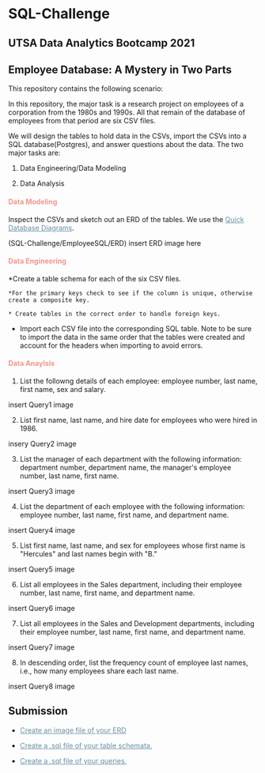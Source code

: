 # SQL-Challenge

## UTSA Data Analytics Bootcamp 2021

## Employee Database: A Mystery in Two Parts

This repository contains the following scenario:

In this repository, the major task is a research project on employees of a corporation from the 1980s and 1990s. All that remain of the database of employees from that period are six CSV files.

We will design the tables to hold data in the CSVs, import the CSVs into a SQL database(Postgres), and answer questions about the data. The two major tasks are:

1. Data Engineering/Data Modeling

2. Data Analysis

<h4 style="color:#F09789">Data Modeling</h4>

Inspect the CSVs and sketch out an ERD of the tables. We use the <a href="https://app.quickdatabasediagrams.com/#/" target="_blank" style="color:#6990A4">Quick Database Diagrams</a>.

(SQL-Challenge/EmployeeSQL/ERD) insert ERD image here

<h4 style="color:#F09789">Data Engineering</h4>

*Create a table schema for each of the six CSV files.

    *For the primary keys check to see if the column is unique, otherwise create a composite key. 

    * Create tables in the correct order to handle foreign keys.

* Import each CSV file into the corresponding SQL table. Note to be sure to import the data in the same order that the tables were created and account for the headers when importing to avoid errors. 

<h4 style="color:#F09789">Data Anaylsis</h4>

1. List the followng details of each employee: employee number, last name, first name, sex and salary.

insert Query1 image

2. List first name, last name, and hire date for employees who were hired in 1986.

insery Query2 image

3. List the manager of each department with the following information: department number, department name, the manager's employee number, last name, first name.

insert Query3 image

4. List the department of each employee with the following information: employee number, last name, first name, and department name.
 
 insert Query4 image

 5. List first name, last name, and sex for employees whose first name is "Hercules" and last names begin with "B."

 insert Query5 image

 6. List all employees in the Sales department, including their employee number, last name, first name, and department name.

insert Query6 image

7. List all employees in the Sales and Development departments, including their employee number, last name, first name, and department name.

insert Query7 image

8. In descending order, list the frequency count of employee last names, i.e., how many employees share each last name.

insert Query8 image

## Submission

* <a href="https://github.com/ashleylynnl/SQL-Challenge/blob/main/EmployeeSQL/ERD.png" target="_blank" style="color:#6990A4"> Create an image file of your ERD</a>

* <a href="https://github.com/ashleylynnl/SQL-Challenge/blob/main/EmployeeSQL/schema.sql" target="_blank" style="color:#6990A4"> Create a .sql file of your table schemata. </a>

* <a href="https://github.com/ashleylynnl/SQL-Challenge/blob/main/EmployeeSQL/query.sql" target="_blank" style="color:#6990A4"> Create a .sql file of your queries. </a>
